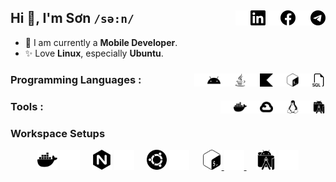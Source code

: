 ## Hi 👋, I'm Sơn `/sə:n/` [<img width="24px" alt="Telegram" align="right" src="./assets/telegram.svg"/>][telegram] [<img width="24px" alt="Telegram" align="right" src="./assets/telegram_dark.svg"/>][telegram-dark] [<img width="24px" alt="Facebook" align="right" src="./assets/facebook.svg"/>][facebook] [<img width="24px" alt="Facebook" align="right" src="./assets/facebook_dark.svg"/>][facebook-dark] [<img width="24px" alt="LinkedIn" align="right" src="./assets/linkedin.svg"/>][linkedin] [<img width="24px" alt="LinkedIn" align="right" src="./assets/linkedin_dark.svg"/>][linkedin-dark]

 - 🌱 I am currently a **Mobile Developer**.
 - ✨ Love **Linux**, especially **Ubuntu**.

### Programming Languages : [<img width="21px" alt="SQL" align="right" src="./assets/sql.svg"/>][light] [<img width="21px" alt="SQL" align="right" src="./assets/sql_dark.svg"/>][dark] [<img width="21px" alt="Bash" align="right" src="./assets/bash.svg"/>][light] [<img width="21px" alt="Bash" align="right" src="./assets/bash_dark.svg"/>][dark] [<img width="21px" alt="Kotlin" align="right" src="./assets/kotlin.svg"/>][light] [<img width="21px" alt="Kotlin" align="right" src="./assets/kotlin_dark.svg"/>][dark] [<img width="21px" alt="Java" align="right" src="./assets/java.svg"/>][light] [<img width="21px" alt="Java" align="right" src="./assets/java_dark.svg"/>][dark] [<img width="21px" alt="Android" align="right" src="./assets/android.svg"/>][light] [<img width="21px" alt="Android" align="right" src="./assets/android_dark.svg"/>][dark]

### Tools : [<img width="21px" alt="Android Studio" align="right" src="./assets/androidstudio.svg"/>][light] [<img width="21px" alt="Android Studio" align="right" src="./assets/androidstudio_dark.svg"/>][dark] [<img width="21px" alt="Linux" align="right" src="./assets/linux.svg"/>][light] [<img width="21px" alt="Linux" align="right" src="./assets/linux_dark.svg"/>][dark] [<img width="21px" alt="Google Cloud" align="right" src="./assets/googlecloud.svg"/>][light] [<img width="21px" alt="Google Cloud" align="right" src="./assets/googlecloud_dark.svg"/>][dark] [<img width="21px" alt="Docker" align="right" src="./assets/docker.svg"/>][light] [<img width="21px" alt="Docker" align="right" src="./assets/docker_dark.svg"/>][dark]

### Workspace Setups
<div align="center">
    <!-- Docker -->
    <a>
        <img width="32px" alt="Docker" src="./assets/docker.svg#gh-light-mode-only"/>
        <img width="32px" alt="Docker" src="./assets/docker_dark.svg#gh-dark-mode-only"/>
    </a>
    &nbsp;&nbsp;&nbsp;
    <!-- Nginx -->
    <a>
        <img width="32px" alt="Nginx" src="./assets/nginx.svg#gh-light-mode-only"/>
        <img width="32px" alt="Nginx" src="./assets/nginx_dark.svg#gh-dark-mode-only"/>
    </a>
    &nbsp;&nbsp;&nbsp;
    <!-- Ubuntu -->
    <a>
        <img width="32px" alt="Ubuntu" src="./assets/ubuntu.svg#gh-light-mode-only"/>
        <img width="32px" alt="Ubuntu" src="./assets/ubuntu_dark.svg#gh-dark-mode-only"/>
    </a>
    &nbsp;&nbsp;&nbsp;
    <!-- BASH -->
    <a href="./zsh/README.md#gh-light-mode-only">
        <img width="32px" alt="BASH" src="./assets/bash.svg"/>
    </a>
    <a href="./zsh/README.md#gh-dark-mode-only">
        <img width="32px" alt="BASH" src="./assets/bash_dark.svg"/>
    </a>
    &nbsp;&nbsp;&nbsp;
    <!-- Android Studio -->
    <a>
        <img width="32px" alt="Android Studio" src="./assets/androidstudio.svg#gh-light-mode-only"/>
        <img width="32px" alt="Android Studio" src="./assets/androidstudio_dark.svg#gh-dark-mode-only"/>
    </a>
</div>

[telegram]:https://t.me/sowntt#gh-light-mode-only
[telegram-dark]:https://t.me/sowntt#gh-dark-mode-only
[facebook]:https://www.facebook.com/transownt#gh-light-mode-only
[facebook-dark]:https://www.facebook.com/transownt#gh-dark-mode-only
[linkedin]:https://www.linkedin.com/in/sownt#gh-light-mode-only
[linkedin-dark]:https://www.linkedin.com/in/sownt#gh-dark-mode-only
[light]:#gh-light-mode-only
[dark]:#gh-dark-mode-only

<!--
**vosxvo/vosxvo** is a ✨ _special_ ✨ repository because its `README.md` (this file) appears on your GitHub profile.

Here are some ideas to get you started:

- 🔭 I’m currently working on ...
- 🌱 I’m currently learning ...
- 👯 I’m looking to collaborate on ...
- 🤔 I’m looking for help with ...
- 💬 Ask me about ...
- 📫 How to reach me: ...
- 😄 Pronouns: ...
- ⚡ Fun fact: ...
-->

